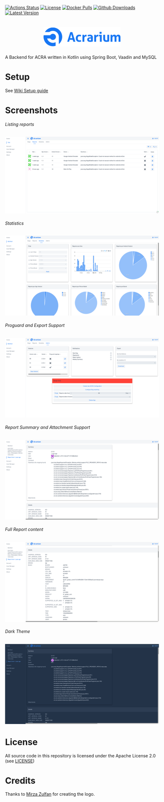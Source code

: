 [![Actions Status](https://img.shields.io/github/workflow/status/F43nd1r/Acrarium/tests?label=Tests&style=for-the-badge)](https://github.com/F43nd1r/Acrarium/actions)
[![License](https://img.shields.io/github/license/F43nd1r/Acrarium?style=for-the-badge)](https://github.com/F43nd1r/Acrarium/blob/master/LICENSE)
[![Docker Pulls](https://img.shields.io/docker/pulls/f43nd1r/acrarium?style=for-the-badge)](https://hub.docker.com/repository/docker/f43nd1r/acrarium)
[![Github Downloads](https://img.shields.io/github/downloads/F43nd1r/Acrarium/total?label=Github%20Downloads&style=for-the-badge)](https://github.com/F43nd1r/Acrarium/releases)
[![Latest Version](https://img.shields.io/docker/v/f43nd1r/acrarium?label=Latest%20version&style=for-the-badge)](https://github.com/F43nd1r/Acrarium/releases)

<h1 align=center>
<img src="acrarium/src/main/resources/META-INF/resources/images/logo.png" width=50%>
</h1>
A Backend for ACRA written in Kotlin using Spring Boot, Vaadin and MySQL

# Setup

See [Wiki Setup guide](https://github.com/F43nd1r/acra-backend/wiki/Setup-guide)

# Screenshots

###### Listing reports
![report list](screenshots/reports.png)

###### Statistics
![statistics](screenshots/statistics.png)

###### Proguard and Export Support
![admin tab](screenshots/admin.png)

###### Report Summary and Attachment Support
![report summary](screenshots/summary.png)

###### Full Report content
![report content](screenshots/details.png)

###### Dark Theme
![dark theme](screenshots/dark.png)

# License

All source code in this repository is licensed under the Apache License 2.0 (see [LICENSE](LICENSE))

# Credits

 Thanks to [Mirza Zulfan](https://github.com/mirzazulfan) for creating the logo.
